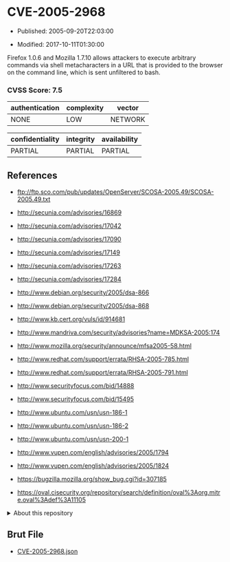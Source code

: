 # CVE-2005-2968

- Published: 2005-09-20T22:03:00

- Modified: 2017-10-11T01:30:00

Firefox 1.0.6 and Mozilla 1.7.10 allows attackers to execute arbitrary commands via shell metacharacters in a URL that is provided to the browser on the command line, which is sent unfiltered to bash.

### CVSS Score: **7.5**

| authentication | complexity | vector |
| --- | --- | --- |
| NONE | LOW | NETWORK |

| confidentiality | integrity | availability |
| --- | --- | --- |
| PARTIAL | PARTIAL | PARTIAL |

## References

* ftp://ftp.sco.com/pub/updates/OpenServer/SCOSA-2005.49/SCOSA-2005.49.txt

* http://secunia.com/advisories/16869

* http://secunia.com/advisories/17042

* http://secunia.com/advisories/17090

* http://secunia.com/advisories/17149

* http://secunia.com/advisories/17263

* http://secunia.com/advisories/17284

* http://www.debian.org/security/2005/dsa-866

* http://www.debian.org/security/2005/dsa-868

* http://www.kb.cert.org/vuls/id/914681

* http://www.mandriva.com/security/advisories?name=MDKSA-2005:174

* http://www.mozilla.org/security/announce/mfsa2005-58.html

* http://www.redhat.com/support/errata/RHSA-2005-785.html

* http://www.redhat.com/support/errata/RHSA-2005-791.html

* http://www.securityfocus.com/bid/14888

* http://www.securityfocus.com/bid/15495

* http://www.ubuntu.com/usn/usn-186-1

* http://www.ubuntu.com/usn/usn-186-2

* http://www.ubuntu.com/usn/usn-200-1

* http://www.vupen.com/english/advisories/2005/1794

* http://www.vupen.com/english/advisories/2005/1824

* https://bugzilla.mozilla.org/show_bug.cgi?id=307185

* https://oval.cisecurity.org/repository/search/definition/oval%3Aorg.mitre.oval%3Adef%3A11105

<details>
<summary>About this repository</summary> 

  This repository is part of the project [Live Hack CVE](https://github.com/Live-Hack-CVE). Main website can be found [www.live-hack.org](https://www.live-hack.org) 
  
  Made by [Sn0wAlice](https://github.com/Sn0wAlice) for the people that care about security and need to have a feed of the latest CVEs. Hope you enjoy it, don't forget to star the repo and follow me on [Twitter](https://twitter.com/Sn0wAlice) and [Github](https://github.com/Sn0wAlice). And that is my [personnal website](https://www.alice-snow.me/)

  - [Home Page](https://github.com/Live-Hack-CVE)
  - [Framework](https://github.com/Live-Hack-CVE/cve-framework)
  - [CVE database](https://github.com/Live-Hack-CVE/full_database)
  - [Changelog](https://github.com/Live-Hack-CVE/Changelog)
</details>

## Brut File

* [CVE-2005-2968.json](https://raw.githubusercontent.com/Live-Hack-CVE/full_database/main/cves/2005/CVE-2005-2968.json)

